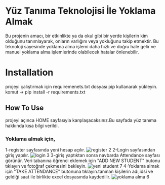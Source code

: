 # Yüz Tanıma Teknolojisi İle Yoklama Almak
Bu projenin amacı, bir etkinlikte ya da okul gibi bir yerde kişilerin kim olduğunu tanımlayarak, onların varlığını veya yokluğunu takip etmektir. Bu teknoloji sayesinde yoklama alma işlemi daha hızlı ve doğru hale gelir ve manuel yoklama alma işlemlerinde olabilecek hatalar önlenebilir.
# Installation
projeyi çalıştırmak için requiremenets.txt dosyası pip kullanarak yükleyin.
komut ->  pip install -r requirements.txt
## How To Use 
projeyi açınca HOME sayfasıyla karşılaşacaksınız.Bu sayfada yüz tanıma hakkında kısa bilgi verildi.
### Yoklama almak için,
1-register sayfasında yeni hesap açılır.
![register 2](https://user-images.githubusercontent.com/59232417/215354471-1421a42e-9fcf-4765-8766-44f47e17889a.png)
2-Login sayfasından giriş yapılır.
![login 3](https://user-images.githubusercontent.com/59232417/215354493-727ec542-d0e4-4a14-9097-7f83c8728989.png)
3-giriş yaptıktan sonra navbarda Attendance sayfası görünür. Veri tabanına öğrenci eklemek için "ADD NEW STUDENT" butonu tıklayın ve fotoğraf çekmesini bekleyin.
![yeni student 7](https://user-images.githubusercontent.com/59232417/215355347-775addc2-0974-459b-912c-57d56c2d49d2.png)
4-Yoklama almak için "TAKE ATTENDANCE" butonuna tıklayın.tanınan kişilerin adı,idsi ve geldiği saat ile birlikte excel dosyasında kaydedilir.
![yoklama alma 6](https://user-images.githubusercontent.com/59232417/215356167-f2e11d91-967c-4114-b2f0-45347347213e.png)
